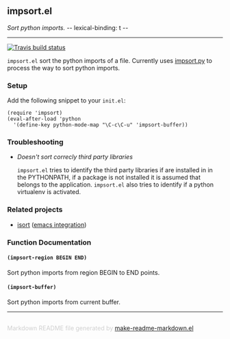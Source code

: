 ## impsort.el
*Sort python imports. -*- lexical-binding: t -*-*

---
[![Travis build status](https://travis-ci.org/emacs-pe/impsort.el.png?branch=master)](https://travis-ci.org/emacs-pe/impsort.el)

`impsort.el` sort the python imports of a file.
Currently uses [impsort.py](impsort.py) to process the way to sort python
imports.

### Setup

Add the following snippet to your `init.el`:

```elisp
(require 'impsort)
(eval-after-load 'python
  '(define-key python-mode-map "\C-c\C-u" 'impsort-buffer))
```

### Troubleshooting

+ *Doesn't sort correcly third party libraries*

  `impsort.el` tries to identify the third party libraries if are installed
  in in the PYTHONPATH, if a package is not installed it is assumed that
  belongs to the application.
  `impsort.el` also tries to identify if a python virtualenv
  is activated.

### Related projects

+ [isort][] ([emacs integration](https://github.com/paetzke/py-isort.el))

[isort]: https://github.com/timothycrosley/isort

### Function Documentation


#### `(impsort-region BEGIN END)`

Sort python imports from region BEGIN to END points.

#### `(impsort-buffer)`

Sort python imports from current buffer.

-----
<div style="padding-top:15px;color: #d0d0d0;">
Markdown README file generated by
<a href="https://github.com/mgalgs/make-readme-markdown">make-readme-markdown.el</a>
</div>
